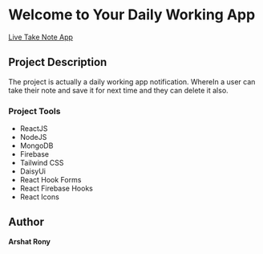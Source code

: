 # Welcome to Your Daily Working App
[Live Take Note App]()

## Project Description

The project is actually a daily working app notification. WhereIn a user can take their note and save it for next time and they can delete it also.


### Project Tools

* ReactJS
* NodeJS
* MongoDB
* Firebase
* Tailwind CSS
* DaisyUi
* React Hook Forms
* React Firebase Hooks
* React Icons


## Author 
__Arshat Rony__


